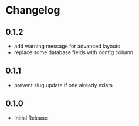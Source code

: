 # Changelog

## 0.1.2
- add warning message for advanced layouts
- replace some database fields with config column

## 0.1.1
- prevent slug update if one already exists

## 0.1.0
- Initial Release
